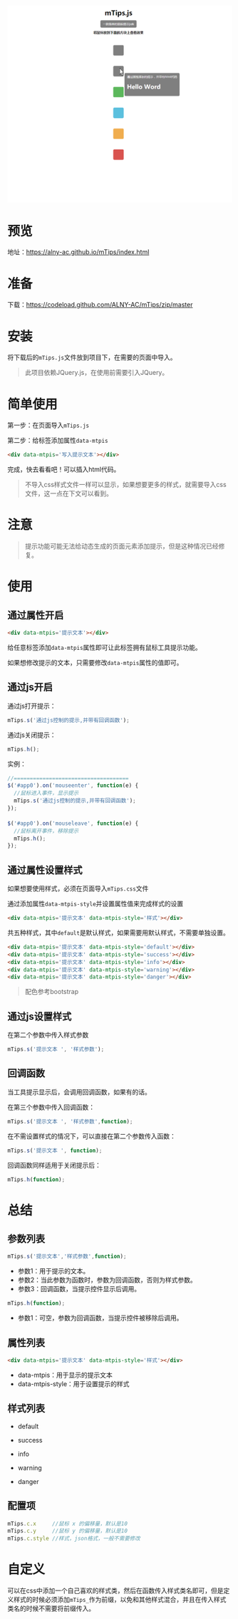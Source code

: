 ![read](read.png)



# 预览

地址：https://alny-ac.github.io/mTips/index.html



# 准备

下载：https://codeload.github.com/ALNY-AC/mTips/zip/master

# 安装

将下载后的`mTips.js`文件放到项目下，在需要的页面中导入。

>  此项目依赖JQuery.js，在使用前需要引入JQuery。



# 简单使用

第一步：在页面导入`mTips.js`

第二步：给标签添加属性`data-mtpis`

````html
<div data-mtpis='写入提示文本'></div>
````

完成，快去看看吧！可以插入html代码。

> 不导入css样式文件一样可以显示，如果想要更多的样式，就需要导入css文件，这一点在下文可以看到。

# 注意

> 提示功能可能无法给动态生成的页面元素添加提示，但是这种情况已经修复。





# 使用

## 通过属性开启

````html
<div data-mtpis='提示文本'></div>
````

给任意标签添加`data-mtpis`属性即可让此标签拥有鼠标工具提示功能。

如果想修改提示的文本，只需要修改`data-mtpis`属性的值即可。

## 通过js开启

通过js打开提示：

````javascript
mTips.s('通过js控制的提示,并带有回调函数');
````

通过js关闭提示：

````javascript
mTips.h();
````

实例：

````javascript
//====================================
$('#app0').on('mouseenter', function(e) {
  //鼠标进入事件，显示提示
  mTips.s('通过js控制的提示,并带有回调函数');
});

$('#app0').on('mouseleave', function(e) {
  //鼠标离开事件，移除提示
  mTips.h();
});
````



## 通过属性设置样式

如果想要使用样式，必须在页面导入`mTips.css`文件

通过添加属性`data-mtpis-style`并设置属性值来完成样式的设置

````html
<div data-mtpis='提示文本' data-mtpis-style='样式'></div>
````

共五种样式，其中`default`是默认样式，如果需要用默认样式，不需要单独设置。

````html
<div data-mtpis='提示文本' data-mtpis-style='default'></div>
<div data-mtpis='提示文本' data-mtpis-style='success'></div>
<div data-mtpis='提示文本' data-mtpis-style='info'></div>
<div data-mtpis='提示文本' data-mtpis-style='warning'></div>
<div data-mtpis='提示文本' data-mtpis-style='danger'></div>
````

> 配色参考bootstrap



## 通过js设置样式

在第二个参数中传入样式参数

````javascript
mTips.s('提示文本 ', '样式参数');
````

## 回调函数

当工具提示显示后，会调用回调函数，如果有的话。

在第三个参数中传入回调函数：

````javascript
mTips.s('提示文本 ', '样式参数',function);
````

在不需设置样式的情况下，可以直接在第二个参数传入函数：

````javascript
mTips.s('提示文本 ', function);
````

回调函数同样适用于关闭提示后：

````javascript
mTips.h(function);
````

# 总结

## 参数列表

````javascript
mTips.s('提示文本','样式参数',function);
````

* 参数1：用于提示的文本。
* 参数2：当此参数为函数时，参数为回调函数，否则为样式参数。
* 参数3：回调函数，当提示控件显示后调用。

````javascript
mTips.h(function);
````

* 参数1：可空，参数为回调函数，当提示控件被移除后调用。

## 属性列表

````html
<div data-mtpis='提示文本' data-mtpis-style='样式'></div>
````

* data-mtpis：用于显示的提示文本
* data-mtpis-style：用于设置提示的样式

## 样式列表

* default


* success


* info


* warning


* danger


## 配置项

````javascript
mTips.c.x     //鼠标 x 的偏移量，默认是10
mTips.c.y     //鼠标 y 的偏移量，默认是10
mTips.c.style //样式，json格式，一般不需要修改
````



# 自定义

可以在css中添加一个自己喜欢的样式类，然后在函数传入样式类名即可，但是定义样式的时候必须添加`mTips_`作为前缀，以免和其他样式混合，并且在传入样式类名的时候不需要将前缀传入。